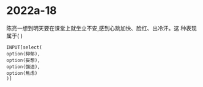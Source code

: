 # 2022a-18
陈亮一想到明天要在课堂上就坐立不安,感到心跳加快、脸红、出冷汗。这
种表现属于( )
```meta-bind
INPUT[select(
option(抑郁),
option(妄想),
option(强迫),
option(焦虑)
)]
```